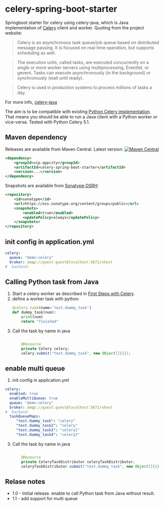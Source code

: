# celery-spring-boot-starter

Springboot starter for celery using celery-java,
which is Java implementation of [Celery](https://docs.celeryproject.org/en/v5.1.2/) client and worker. Quoting from the project website:

> Celery is an asynchronous task queue/job queue based on distributed message passing. It is focused on real-time operation, but supports scheduling as well.

>  The execution units, called tasks, are executed concurrently on a single or more worker servers using multiprocessing, Eventlet, or gevent. Tasks can execute asynchronously (in the background) or synchronously (wait until ready).

>  Celery is used in production systems to process millions of tasks a day.

For more info, [celery-java](https://github.com/crabhi/celery-java)

The aim is to be compatible with existing [Python Celery implementation][celery]. That means you should be able
to run a Java client with a Python worker or vice-versa. Tested with Python Celery 5.1.


## Maven dependency

Releases are available from Maven Central. Latest version: [![Maven
Central](https://maven-badges.herokuapp.com/maven-central/vip.appcity/celery-spring-boot-starter/badge.svg)](http://search.maven.org/#search%7Cga%7C1%7Cg%3A%22vip.appcity%22%20AND%20a%3A%celery-spring-boot-starter%22)

```xml
<dependency>
    <groupId>vip.appcity</groupId>
    <artifactId>celery-spring-boot-starter</artifactId>
    <version>...</version>
</dependency>
```

Snapshots are available from [Sonatype OSRH](https://s01.oss.sonatype.org//content/groups/public):

```xml
<repository>
    <id>sonatype</id>
    <url>https://oss.sonatype.org/content/groups/public</url>
    <snapshots>
        <enabled>true</enabled>
        <updatePolicy>always</updatePolicy>
    </snapshots>
</repository>
```


## init config in application.yml
```yaml
celery:
  queue: "demo:celery"
  broker: amqp://guest:guest@localhost:5672/vhost
#  backend:
```

## Calling Python task from Java

1. Start a celery worker as described in [First Steps with Celery][celery-py-start].
2. define a worker task with python
    ```Python
    @celery.task(name='test.dummy_task')
    def dummy_task(num):
        print(num)
        return "finished"
    ```
3. Call the task by name in java
    ```java
    
        @Resource
        private Celery celery;
        celery.submit("test.dummy_task", new Object[]{1});
    ```
## enable multi queue
1. init config in application.yml
```yaml
celery:
  enabled: true
  enableMultiQueue: true
  queue: "demo:celery"
  broker: amqp://guest:guest@localhost:5672/vhost
#  backend:
  taskQueueMaps:
     "test.dummy_task": "celery"
     "test.dummy_task2": "celery"
     "test.dummy_task3": "celery1"
     "test.dummy_task4": "celery2"
```
3. Call the task by name in java
    ```java
    
        @Resource
        private CeleryTaskDistributor celeryTaskDistributor;
        celeryTaskDistributor.submit("test.dummy_task", new Object[]{1});
    ```

## Relase notes


* 1.0 - Initial release. enable to call  Python task from Java without result.
* 1.1 - add support for multi queue 

[celery-py-start]: http://docs.celeryproject.org/en/latest/getting-started/first-steps-with-celery.html
[celery]: http://www.celeryproject.org/
